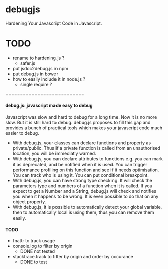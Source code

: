debugjs
=======

Hardening Your Javascript Code in Javascript.

TODO
====
* rename to hardening.js ?
  * safer.js
* put jsdoc2debug.js in npm 
* put debug.js in bower
* how to easily include it in node.js ? 
  * single require ?



===========================

#### debug.js: javascript made easy to debug
Javascript was slow and hard to debug for a long time.
Now it is no more slow.
But it is still hard to debug. 
debug.js proposes to fill this gap
and provides a bunch of practical tools 
which makes your javascript code much easier to debug.

* With debug.js, your classes can declare functions and property as private/public.
Thus if a private function is called from an unauthorised location, you will 
be immediatly warned. 
* With debug.js, you can declare attributes to functions e.g.
you can mark it as deprecated, and 
be notified when it is used.
You can trigger performance profiling on this function and see if it needs optimisation.
You can track who is using it.
You can put conditional breakpoint.
* With debug.js, you can have strong type checking. 
It will check the parameters type and numbers of a function when it is called.
If you expect to get a Number and a String, debug.js will check and notifies
you when it happens to be wrong. 
It is even possible to do that on any object property.
* With debug.js, it is possible to automatically detect your global variable, then 
to automatically local is using them, thus you can remove them easily.
  
#### TODO
* fnattr to track usage
* console.log to filter by origin
  * DONE not tested
* stacktrace.track to filter by origin and order by occurance
  * DONE to test
